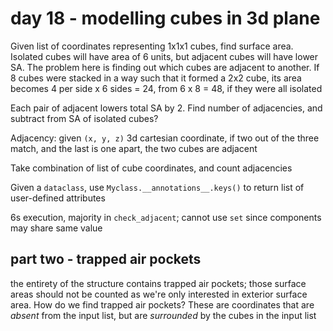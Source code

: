 # day 18 - modelling cubes in 3d plane

Given list of coordinates representing 1x1x1 cubes, find surface area. Isolated cubes will have area of 6 units, but adjacent cubes will have lower SA. The problem here is finding out which cubes are adjacent to another. If 8 cubes were stacked in a way such that it formed a 2x2 cube, its area becomes 4 per side x 6 sides = 24, from 6 x 8 = 48, if they were all isolated

Each pair of adjacent lowers total SA by 2. Find number of adjacencies, and subtract from SA of isolated cubes?

Adjacency: given `(x, y, z)` 3d cartesian coordinate, if two out of the three match, and the last is one apart, the two cubes are adjacent

Take combination of list of cube coordinates, and count adjacencies

Given a `dataclass`, use `Myclass.__annotations__.keys()` to return list of user-defined attributes

6s execution, majority in `check_adjacent`; cannot use `set` since components may share same value

## part two - trapped air pockets

the entirety of the structure contains trapped air pockets; those surface areas should not be counted as we're only interested in exterior surface area. How do we find trapped air pockets? These are coordinates that are *absent* from the input list, but are *surrounded* by the cubes in the input list